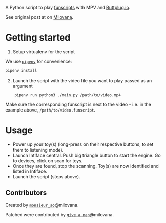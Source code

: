 A Python script to play [funscripts](https://funscript.io) with MPV and [Buttplug.io](https://buttplug.io/).

See original post at on [Milovana](https://milovana.com/forum/viewtopic.php?p=363413).

# Getting started

1. Setup virtualenv for the script

We use [`pipenv`](https://pipenv.pypa.io/en/latest/) for convenience:

```sh
pipenv install
```

2. Launch the script with the video file you want to play passed as an argument

```
    pipenv run python3 ./main.py /path/to/video.mp4
```

Make sure the corresponding funscript is next to the video - i.e. in the example above, `/path/to/video.funscript`.

# Usage

- Power up your toy(s) (long-press on their respective buttons, to set them to listening mode).
- Launch Intiface central. Push big triangle button to start the engine. Go to devices, click on scan for toys.
- Once they are found, stop the scanning. Toy(s) are now identified and listed in Intiface.
- Launch the script (steps above).

## Contributors

Created by [`monsieur_so`](https://milovana.com/forum/memberlist.php?mode=viewprofile&u=104288)@milovana.

Patched were contributed by [`give_a_nap`](https://milovana.com/forum/memberlist.php?mode=viewprofile&u=122029)@milovana.